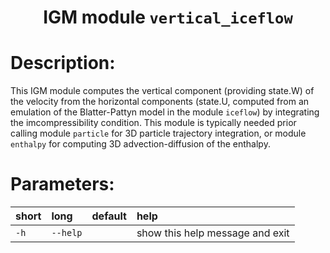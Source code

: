 ### <h1 align="center" id="title">IGM module `vertical_iceflow` </h1>

# Description:

This IGM module computes the vertical component (providing state.W) of the velocity from the horizontal components (state.U, computed from an emulation of the Blatter-Pattyn model in the module `iceflow`) by integrating the imcompressibility condition. This module is typically needed prior calling module `particle` for 3D particle trajectory integration, or module `enthalpy` for computing 3D advection-diffusion of the enthalpy.

 
# Parameters: 


|short|long|default|help|
| :--- | :--- | :--- | :--- |
|`-h`|`--help`||show this help message and exit|
